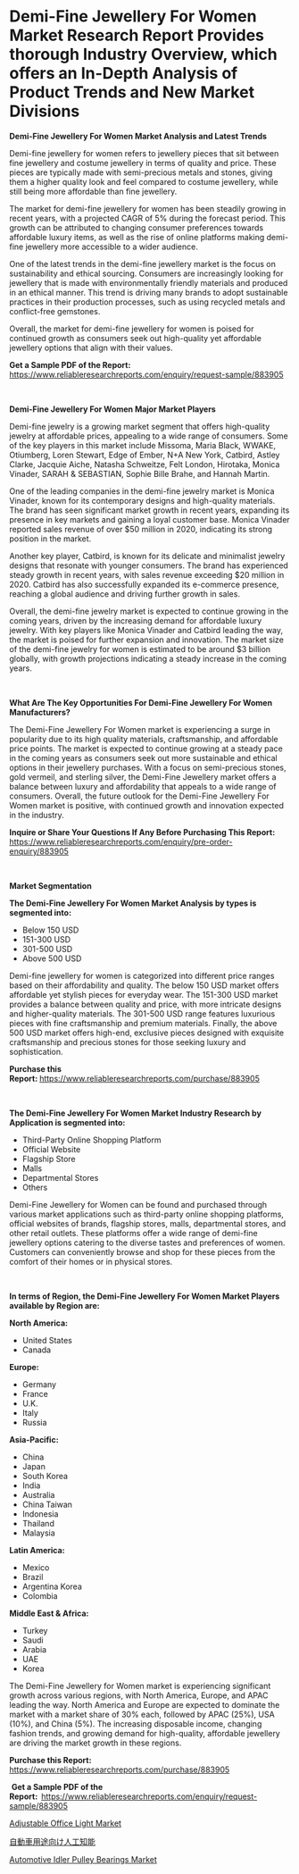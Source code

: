 <p><h1>Demi-Fine Jewellery For Women Market Research Report Provides thorough Industry Overview, which offers an In-Depth Analysis of Product Trends and New Market Divisions</h1></p><p><strong>Demi-Fine Jewellery For Women Market Analysis and Latest Trends</strong></p>
<p><p>Demi-fine jewellery for women refers to jewellery pieces that sit between fine jewellery and costume jewellery in terms of quality and price. These pieces are typically made with semi-precious metals and stones, giving them a higher quality look and feel compared to costume jewellery, while still being more affordable than fine jewellery.</p><p>The market for demi-fine jewellery for women has been steadily growing in recent years, with a projected CAGR of 5% during the forecast period. This growth can be attributed to changing consumer preferences towards affordable luxury items, as well as the rise of online platforms making demi-fine jewellery more accessible to a wider audience.</p><p>One of the latest trends in the demi-fine jewellery market is the focus on sustainability and ethical sourcing. Consumers are increasingly looking for jewellery that is made with environmentally friendly materials and produced in an ethical manner. This trend is driving many brands to adopt sustainable practices in their production processes, such as using recycled metals and conflict-free gemstones.</p><p>Overall, the market for demi-fine jewellery for women is poised for continued growth as consumers seek out high-quality yet affordable jewellery options that align with their values.</p></p>
<p><strong>Get a Sample PDF of the Report:&nbsp;</strong> <a href="https://www.reliableresearchreports.com/enquiry/request-sample/883905">https://www.reliableresearchreports.com/enquiry/request-sample/883905</a></p>
<p>&nbsp;</p>
<p><strong>Demi-Fine Jewellery For Women Major Market Players</strong></p>
<p><p>Demi-fine jewelry is a growing market segment that offers high-quality jewelry at affordable prices, appealing to a wide range of consumers. Some of the key players in this market include Missoma, Maria Black, WWAKE, Otiumberg, Loren Stewart, Edge of Ember, N+A New York, Catbird, Astley Clarke, Jacquie Aiche, Natasha Schweitze, Felt London, Hirotaka, Monica Vinader, SARAH & SEBASTIAN, Sophie Bille Brahe, and Hannah Martin.</p><p>One of the leading companies in the demi-fine jewelry market is Monica Vinader, known for its contemporary designs and high-quality materials. The brand has seen significant market growth in recent years, expanding its presence in key markets and gaining a loyal customer base. Monica Vinader reported sales revenue of over $50 million in 2020, indicating its strong position in the market.</p><p>Another key player, Catbird, is known for its delicate and minimalist jewelry designs that resonate with younger consumers. The brand has experienced steady growth in recent years, with sales revenue exceeding $20 million in 2020. Catbird has also successfully expanded its e-commerce presence, reaching a global audience and driving further growth in sales.</p><p>Overall, the demi-fine jewelry market is expected to continue growing in the coming years, driven by the increasing demand for affordable luxury jewelry. With key players like Monica Vinader and Catbird leading the way, the market is poised for further expansion and innovation. The market size of the demi-fine jewelry for women is estimated to be around $3 billion globally, with growth projections indicating a steady increase in the coming years.</p></p>
<p>&nbsp;</p>
<p><strong>What Are The Key Opportunities For Demi-Fine Jewellery For Women Manufacturers?</strong></p>
<p><p>The Demi-Fine Jewellery For Women market is experiencing a surge in popularity due to its high quality materials, craftsmanship, and affordable price points. The market is expected to continue growing at a steady pace in the coming years as consumers seek out more sustainable and ethical options in their jewellery purchases. With a focus on semi-precious stones, gold vermeil, and sterling silver, the Demi-Fine Jewellery market offers a balance between luxury and affordability that appeals to a wide range of consumers. Overall, the future outlook for the Demi-Fine Jewellery For Women market is positive, with continued growth and innovation expected in the industry.</p></p>
<p><strong>Inquire or Share Your Questions If Any Before Purchasing This Report:</strong> <a href="https://www.reliableresearchreports.com/enquiry/pre-order-enquiry/883905">https://www.reliableresearchreports.com/enquiry/pre-order-enquiry/883905</a></p>
<p>&nbsp;</p>
<p><strong>Market Segmentation</strong></p>
<p><strong>The Demi-Fine Jewellery For Women Market Analysis by types is segmented into:</strong></p>
<p><ul><li>Below 150 USD</li><li>151-300 USD</li><li>301-500 USD</li><li>Above 500 USD</li></ul></p>
<p><p>Demi-fine jewellery for women is categorized into different price ranges based on their affordability and quality. The below 150 USD market offers affordable yet stylish pieces for everyday wear. The 151-300 USD market provides a balance between quality and price, with more intricate designs and higher-quality materials. The 301-500 USD range features luxurious pieces with fine craftsmanship and premium materials. Finally, the above 500 USD market offers high-end, exclusive pieces designed with exquisite craftsmanship and precious stones for those seeking luxury and sophistication.</p></p>
<p><strong>Purchase this Report:&nbsp;</strong><a href="https://www.reliableresearchreports.com/purchase/883905">https://www.reliableresearchreports.com/purchase/883905</a></p>
<p>&nbsp;</p>
<p><strong>The Demi-Fine Jewellery For Women Market Industry Research by Application is segmented into:</strong></p>
<p><ul><li>Third-Party Online Shopping Platform</li><li>Official Website</li><li>Flagship Store</li><li>Malls</li><li>Departmental Stores</li><li>Others</li></ul></p>
<p><p>Demi-Fine Jewellery for Women can be found and purchased through various market applications such as third-party online shopping platforms, official websites of brands, flagship stores, malls, departmental stores, and other retail outlets. These platforms offer a wide range of demi-fine jewellery options catering to the diverse tastes and preferences of women. Customers can conveniently browse and shop for these pieces from the comfort of their homes or in physical stores.</p></p>
<p>&nbsp;</p>
<p><strong>In terms of Region, the Demi-Fine Jewellery For Women Market Players available by Region are:</strong></p>
<p>
    <p> <strong> North America: </strong>
        <ul>
            <li>United States</li>
            <li>Canada</li>
        </ul>
        </p> 
    <p> <strong> Europe: </strong>
        <ul>
            <li>Germany</li>
            <li>France</li>
            <li>U.K.</li>
            <li>Italy</li>
            <li>Russia</li>
        </ul>
        </p> 
    <p> <strong> Asia-Pacific: </strong>
        <ul>
            <li>China</li>
            <li>Japan</li>
            <li>South Korea</li>
            <li>India</li>
            <li>Australia</li>
            <li>China Taiwan</li>
            <li>Indonesia</li>
            <li>Thailand</li>
            <li>Malaysia</li>
        </ul>
        </p> 
    <p> <strong> Latin America: </strong>
        <ul>
            <li>Mexico</li>
            <li>Brazil</li>
            <li>Argentina Korea</li>
            <li>Colombia</li>
        </ul>
        </p> 
    <p> <strong> Middle East & Africa: </strong>
        <ul>
            <li>Turkey</li>
            <li>Saudi</li>
            <li>Arabia</li>
            <li>UAE</li>
            <li>Korea</li>
        </ul>
    </p>
    </p>
<p><p>The Demi-Fine Jewellery for Women market is experiencing significant growth across various regions, with North America, Europe, and APAC leading the way. North America and Europe are expected to dominate the market with a market share of 30% each, followed by APAC (25%), USA (10%), and China (5%). The increasing disposable income, changing fashion trends, and growing demand for high-quality, affordable jewellery are driving the market growth in these regions.</p></p>
<p><strong>Purchase this Report: </strong><a href="https://www.reliableresearchreports.com/purchase/883905">https://www.reliableresearchreports.com/purchase/883905</a></p>
<p>&nbsp;<strong>Get a Sample PDF of the Report:&nbsp;&nbsp;</strong><a href="https://www.reliableresearchreports.com/enquiry/request-sample/883905">https://www.reliableresearchreports.com/enquiry/request-sample/883905</a></p>
<p><strong></strong></p>
<p><p><a href="https://github.com/nancykennedykellievqfqt2/Market-Research-Report-List-1/blob/main/adjustable-office-light-market.md">Adjustable Office Light Market</a></p><p><a href="https://medium.com/@addyserr7687/%E8%87%AA%E5%8B%95%E8%BB%8A%E3%82%A2%E3%83%97%E3%83%AA%E3%82%B1%E3%83%BC%E3%82%B7%E3%83%A7%E3%83%B3%E5%90%91%E3%81%91%E3%81%AE%E4%BA%BA%E5%B7%A5%E7%9F%A5%E8%83%BD%E5%B8%82%E5%A0%B4%E8%AA%BF%E6%9F%BB%E3%83%AC%E3%83%9D%E3%83%BC%E3%83%88-%E3%81%9D%E3%81%AE%E6%AD%B4%E5%8F%B2%E3%81%A82031%E5%B9%B4%E3%81%8B%E3%82%892024%E5%B9%B4%E3%81%BE%E3%81%A7%E3%81%AE%E4%BA%88%E6%B8%AC-accc56a90dcd">自動車用途向け人工知能</a></p><p><a href="https://iodized-pantydraco-05c.notion.site/Automotive-Idler-Pulley-Bearings-Market-Provides-a-Comprehensive-Analysis-Including-a-Macro-Overview-405cb8523ee74a57b3d5fbb66452a2f1">Automotive Idler Pulley Bearings Market</a></p></p>